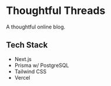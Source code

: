 # Thoughtful Threads

A thoughtful online blog.

## Tech Stack

- Next.js
- Prisma w/ PostgreSQL
- Tailwind CSS
- Vercel

